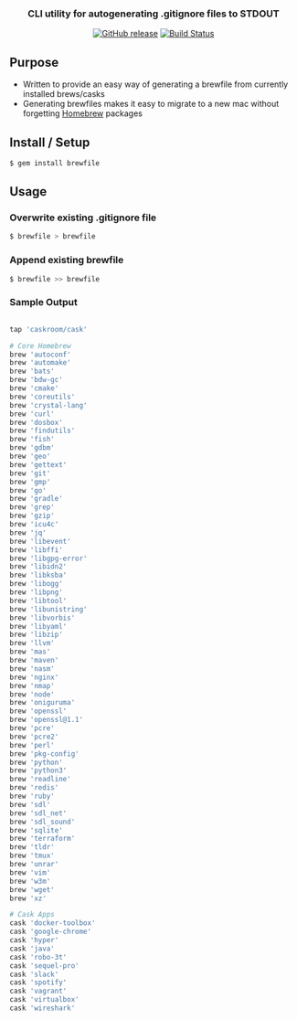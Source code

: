 <div align="center">

### CLI utility for autogenerating .gitignore files to STDOUT

[![GitHub release](https://img.shields.io/github/release/jakewmeyer/Brewfile-Generator.svg)]()
[![Build Status](https://travis-ci.org/jakewmeyer/Brewfile-Generator.svg?branch=master)](https://travis-ci.org/jakewmeyer/Brewfile-Generator)

</div>

## Purpose
* Written to provide an easy way of generating a brewfile from currently installed brews/casks
* Generating brewfiles makes it easy to migrate to a new mac without forgetting [Homebrew](https://brew.sh/) packages

## Install / Setup
```bash
$ gem install brewfile
```

## Usage
### Overwrite existing .gitignore file
```bash
$ brewfile > brewfile
```

### Append existing brewfile
```bash
$ brewfile >> brewfile
```

### Sample Output
```ruby

tap 'caskroom/cask'

# Core Homebrew
brew 'autoconf'
brew 'automake'
brew 'bats'
brew 'bdw-gc'
brew 'cmake'
brew 'coreutils'
brew 'crystal-lang'
brew 'curl'
brew 'dosbox'
brew 'findutils'
brew 'fish'
brew 'gdbm'
brew 'geo'
brew 'gettext'
brew 'git'
brew 'gmp'
brew 'go'
brew 'gradle'
brew 'grep'
brew 'gzip'
brew 'icu4c'
brew 'jq'
brew 'libevent'
brew 'libffi'
brew 'libgpg-error'
brew 'libidn2'
brew 'libksba'
brew 'libogg'
brew 'libpng'
brew 'libtool'
brew 'libunistring'
brew 'libvorbis'
brew 'libyaml'
brew 'libzip'
brew 'llvm'
brew 'mas'
brew 'maven'
brew 'nasm'
brew 'nginx'
brew 'nmap'
brew 'node'
brew 'oniguruma'
brew 'openssl'
brew 'openssl@1.1'
brew 'pcre'
brew 'pcre2'
brew 'perl'
brew 'pkg-config'
brew 'python'
brew 'python3'
brew 'readline'
brew 'redis'
brew 'ruby'
brew 'sdl'
brew 'sdl_net'
brew 'sdl_sound'
brew 'sqlite'
brew 'terraform'
brew 'tldr'
brew 'tmux'
brew 'unrar'
brew 'vim'
brew 'w3m'
brew 'wget'
brew 'xz'

# Cask Apps
cask 'docker-toolbox'
cask 'google-chrome'
cask 'hyper'
cask 'java'
cask 'robo-3t'
cask 'sequel-pro'
cask 'slack'
cask 'spotify'
cask 'vagrant'
cask 'virtualbox'
cask 'wireshark'

```